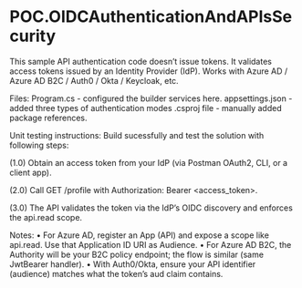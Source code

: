 # POC.OIDCAuthenticationAndAPIsSecurity
This sample API authentication code doesn’t issue tokens. It validates access tokens issued by an Identity Provider (IdP). Works with Azure AD / Azure AD B2C / Auth0 / Okta / Keycloak, etc.

Files: 
Program.cs - configured the builder services here. 
appsettings.json - added three types of authentication modes
.csproj file - manually added package references. 


Unit testing instructions: 
Build sucessfully and test the solution with following steps: 

(1.0) Obtain an access token from your IdP (via Postman OAuth2, CLI, or a client app).

(2.0) Call GET /profile with Authorization: Bearer <access_token>.

(3.0) The API validates the token via the IdP’s OIDC discovery and enforces the api.read scope.

Notes:
• For Azure AD, register an App (API) and expose a scope like api.read. Use that Application ID URI as Audience.
• For Azure AD B2C, the Authority will be your B2C policy endpoint; the flow is similar (same JwtBearer handler).
• With Auth0/Okta, ensure your API identifier (audience) matches what the token’s aud claim contains.
